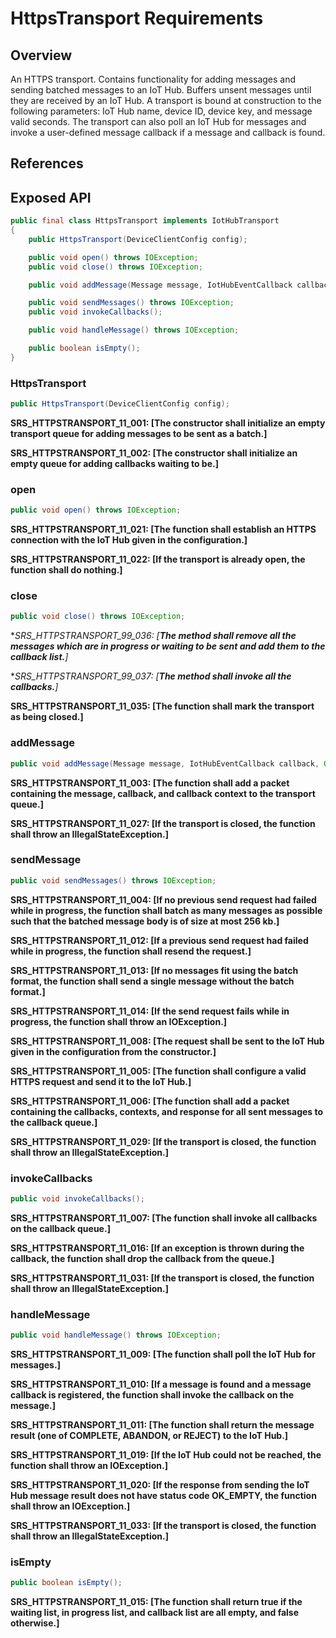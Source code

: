 # HttpsTransport Requirements

## Overview

An HTTPS transport. Contains functionality for adding messages and sending batched messages to an IoT Hub. Buffers unsent messages until they are received by an IoT Hub. A transport is bound at construction to the following parameters: IoT Hub name, device ID, device key, and message valid seconds.
The transport can also poll an IoT Hub for messages and invoke a user-defined message callback if a message and callback is found.

## References

## Exposed API

```java
public final class HttpsTransport implements IotHubTransport
{
    public HttpsTransport(DeviceClientConfig config);

    public void open() throws IOException;
    public void close() throws IOException;

    public void addMessage(Message message, IotHubEventCallback callback, Object callbackContext);

    public void sendMessages() throws IOException;
    public void invokeCallbacks();

    public void handleMessage() throws IOException;

    public boolean isEmpty();
}
```


### HttpsTransport

```java
public HttpsTransport(DeviceClientConfig config);
```

**SRS_HTTPSTRANSPORT_11_001: [**The constructor shall initialize an empty transport queue for adding messages to be sent as a batch.**]**

**SRS_HTTPSTRANSPORT_11_002: [**The constructor shall initialize an empty queue for adding callbacks waiting to be.**]**


### open

```java
public void open() throws IOException;
```

**SRS_HTTPSTRANSPORT_11_021: [**The function shall establish an HTTPS connection with the IoT Hub given in the configuration.**]**

**SRS_HTTPSTRANSPORT_11_022: [**If the transport is already open, the function shall do nothing.**]**


### close

```java
public void close() throws IOException;
```

**SRS_HTTPSTRANSPORT_99_036: [**The method shall remove all the messages which are in progress or waiting to be sent and add them to the callback list.**]*

**SRS_HTTPSTRANSPORT_99_037: [**The method shall invoke all the callbacks.**]*

**SRS_HTTPSTRANSPORT_11_035: [**The function shall mark the transport as being closed.**]**


### addMessage

```java
public void addMessage(Message message, IotHubEventCallback callback, Object callbackContext);
```

**SRS_HTTPSTRANSPORT_11_003: [**The function shall add a packet containing the message, callback, and callback context to the transport queue.**]**

**SRS_HTTPSTRANSPORT_11_027: [**If the transport is closed, the function shall throw an IllegalStateException.**]**


### sendMessage

```java
public void sendMessages() throws IOException;
```

**SRS_HTTPSTRANSPORT_11_004: [**If no previous send request had failed while in progress, the function shall batch as many messages as possible such that the batched message body is of size at most 256 kb.**]**

**SRS_HTTPSTRANSPORT_11_012: [**If a previous send request had failed while in progress, the function shall resend the request.**]**

**SRS_HTTPSTRANSPORT_11_013: [**If no messages fit using the batch format, the function shall send a single message without the batch format.**]**

**SRS_HTTPSTRANSPORT_11_014: [**If the send request fails while in progress, the function shall throw an IOException.**]**

**SRS_HTTPSTRANSPORT_11_008: [**The request shall be sent to the IoT Hub given in the configuration from the constructor.**]**

**SRS_HTTPSTRANSPORT_11_005: [**The function shall configure a valid HTTPS request and send it to the IoT Hub.**]**

**SRS_HTTPSTRANSPORT_11_006: [**The function shall add a packet containing the callbacks, contexts, and response for all sent messages to the callback queue.**]**

**SRS_HTTPSTRANSPORT_11_029: [**If the transport is closed, the function shall throw an IllegalStateException.**]**


### invokeCallbacks

```java
public void invokeCallbacks();
```

**SRS_HTTPSTRANSPORT_11_007: [**The function shall invoke all callbacks on the callback queue.**]**

**SRS_HTTPSTRANSPORT_11_016: [**If an exception is thrown during the callback, the function shall drop the callback from the queue.**]**

**SRS_HTTPSTRANSPORT_11_031: [**If the transport is closed, the function shall throw an IllegalStateException.**]**


### handleMessage

```java
public void handleMessage() throws IOException;
```

**SRS_HTTPSTRANSPORT_11_009: [**The function shall poll the IoT Hub for messages.**]**

**SRS_HTTPSTRANSPORT_11_010: [**If a message is found and a message callback is registered, the function shall invoke the callback on the message.**]**

**SRS_HTTPSTRANSPORT_11_011: [**The function shall return the message result (one of COMPLETE, ABANDON, or REJECT) to the IoT Hub.**]**

**SRS_HTTPSTRANSPORT_11_019: [**If the IoT Hub could not be reached, the function shall throw an IOException.**]**

**SRS_HTTPSTRANSPORT_11_020: [**If the response from sending the IoT Hub message result does not have status code OK_EMPTY, the function shall throw an IOException.**]**

**SRS_HTTPSTRANSPORT_11_033: [**If the transport is closed, the function shall throw an IllegalStateException.**]**


### isEmpty

```java
public boolean isEmpty();
```

**SRS_HTTPSTRANSPORT_11_015: [**The function shall return true if the waiting list, in progress list, and callback list are all empty, and false otherwise.**]**